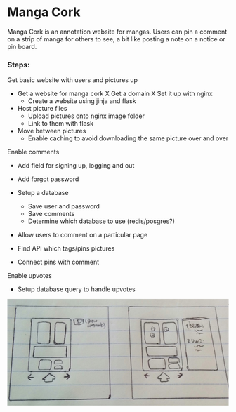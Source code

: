# Manga Cork
Manga Cork is an annotation website for mangas. Users can pin a comment on a
strip of manga for others to see, a bit like posting a note on a notice or
pin board.

### Steps:
Get basic website with users and pictures up
* Get a website for manga cork
	X  Get a domain
	X  Set it up with nginx
	* Create a website using jinja and flask
* Host picture files
	* Upload pictures onto nginx image folder
	* Link to them with flask
* Move between pictures
	* Enable caching to avoid downloading the same picture over and over

Enable comments
* Add field for signing up, logging and out
* Add forgot password
* Setup a database
	* Save user and password
	* Save comments
	* Determine which database to use (redis/posgres?)

* Allow users to comment on a particular page
* Find API which tags/pins pictures
* Connect pins with comment

Enable upvotes
* Setup database query to handle upvotes

![Mock_screens](/mock_screens.jpg)
